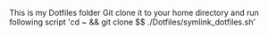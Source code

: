 This is my Dotfiles folder
Git clone it to your home directory and run following script
'cd ~ && git clone $$ ./Dotfiles/symlink_dotfiles.sh'
